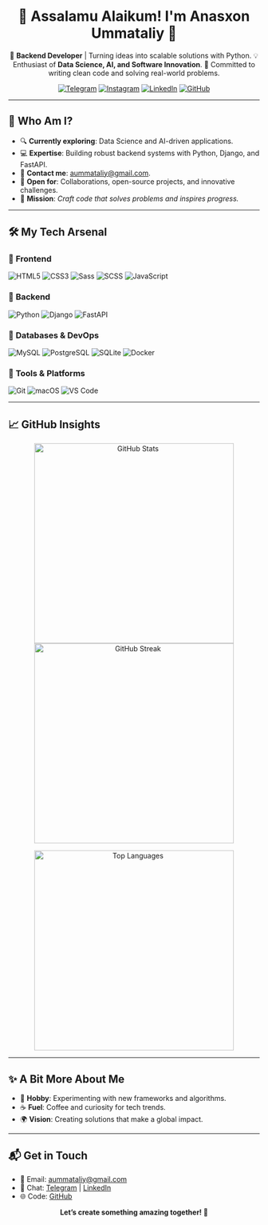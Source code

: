 <h1 align="center">👋 Assalamu Alaikum! I'm Anasxon Ummataliy 🚀</h1>
<p align="center">
  🐍 <strong>Backend Developer</strong> | Turning ideas into scalable solutions with Python.  
  💡 Enthusiast of <strong>Data Science, AI, and Software Innovation</strong>.  
  🌟 Committed to writing clean code and solving real-world problems.
</p>

<p align="center">
  <a href="https://t.me/anasxonummataliy"><img src="https://img.shields.io/badge/Telegram-2CA5E0?style=flat-square&logo=telegram&logoColor=white" alt="Telegram"></a>
  <a href="https://instagram.com/anasxon_ummataliy"><img src="https://img.shields.io/badge/Instagram-E4405F?style=flat-square&logo=instagram&logoColor=white" alt="Instagram"></a>
  <a href="https://linkedin.com/in/anaskhon-ummataliy-9a02b0339"><img src="https://img.shields.io/badge/LinkedIn-0A66C2?style=flat-square&logo=linkedin&logoColor=white" alt="LinkedIn"></a>
  <a href="https://github.com/anasxonummataliy"><img src="https://img.shields.io/badge/GitHub-181717?style=flat-square&logo=github&logoColor=white" alt="GitHub"></a>
</p>

---

## 🌟 Who Am I?
- 🔍 **Currently exploring**: Data Science and AI-driven applications.  
- 💻 **Expertise**: Building robust backend systems with Python, Django, and FastAPI.  
- 📧 **Contact me**: [aummataliy@gmail.com](mailto:aummataliy@gmail.com).  
- 🤝 **Open for**: Collaborations, open-source projects, and innovative challenges.  
- 🎯 **Mission**: *Craft code that solves problems and inspires progress.*

---

## 🛠 My Tech Arsenal

### 🔸 **Frontend**
<p>
  <img src="https://img.shields.io/badge/HTML5-E34F26?style=flat-square&logo=html5&logoColor=white" alt="HTML5">
  <img src="https://img.shields.io/badge/CSS3-1572B6?style=flat-square&logo=css3&logoColor=white" alt="CSS3">
  <img src="https://img.shields.io/badge/Sass-CC6699?style=flat-square&logo=sass&logoColor=white" alt="Sass">
  <img src="https://img.shields.io/badge/SCSS-CC6699?style=flat-square&logo=sass&logoColor=white" alt="SCSS">
  <img src="https://img.shields.io/badge/JavaScript-F7DF1E?style=flat-square&logo=javascript&logoColor=black" alt="JavaScript">
</p>

### 🔸 **Backend**
<p>
  <img src="https://img.shields.io/badge/Python-3776AB?style=flat-square&logo=python&logoColor=white" alt="Python">
  <img src="https://img.shields.io/badge/Django-092E20?style=flat-square&logo=django&logoColor=white" alt="Django">
  <img src="https://img.shields.io/badge/FastAPI-009688?style=flat-square&logo=fastapi&logoColor=white" alt="FastAPI">
</p>

### 🔸 **Databases & DevOps**
<p>
  <img src="https://img.shields.io/badge/MySQL-4479A1?style=flat-square&logo=mysql&logoColor=white" alt="MySQL">
  <img src="https://img.shields.io/badge/PostgreSQL-336791?style=flat-square&logo=postgresql&logoColor=white" alt="PostgreSQL">
  <img src="https://img.shields.io/badge/SQLite-003B57?style=flat-square&logo=sqlite&logoColor=white" alt="SQLite">
  <img src="https://img.shields.io/badge/Docker-2496ED?style=flat-square&logo=docker&logoColor=white" alt="Docker">
</p>

### 🔸 **Tools & Platforms**
<p>
  <img src="https://img.shields.io/badge/Git-F05032?style=flat-square&logo=git&logoColor=white" alt="Git">
  <img src="https://img.shields.io/badge/macOS-000000?style=flat-square&logo=apple&logoColor=white" alt="macOS">
  <img src="https://img.shields.io/badge/VS_Code-007ACC?style=flat-square&logo=visual-studio-code&logoColor=white" alt="VS Code">
</p>


---

## 📈 GitHub Insights
<p align="center">
  <img src="https://github-readme-stats.vercel.app/api?username=anasxonummataliy&show_icons=true&theme=dracula" alt="GitHub Stats" width="400"/>
  <img src="https://github-readme-streak-stats.herokuapp.com/?user=anasxonummataliy&theme=dracula" alt="GitHub Streak" width="400"/>
</p>
<p align="center">
  <img src="https://github-readme-stats.vercel.app/api/top-langs/?username=anasxonummataliy&layout=compact&theme=dracula" alt="Top Languages" width="400"/>
</p>

---

## ✨ A Bit More About Me
- 🧩 **Hobby**: Experimenting with new frameworks and algorithms.  
- ☕ **Fuel**: Coffee and curiosity for tech trends.  
- 🌍 **Vision**: Creating solutions that make a global impact.  

---

## 📬 Get in Touch
- 📧 Email: [aummataliy@gmail.com](mailto:aummataliy@gmail.com)  
- 💬 Chat: [Telegram](https://t.me/anasxonummataliy) | [LinkedIn](https://linkedin.com/in/anaskhon-ummataliy-9a02b0339)  
- 🌐 Code: [GitHub](https://github.com/anasxonummataliy)  

<p align="center">
  <strong>Let’s create something amazing together! 🌟</strong>
</p>
